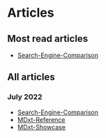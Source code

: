 # Articles

## Most read articles

- [Search-Engine-Comparison](Search-Engine-Comparison.html)

## All articles


### July 2022

- [Search-Engine-Comparison](Search-Engine-Comparison.html)
- [MDxt-Reference](MDxt-Reference.html)
- [MDxt-Showcase](MDxt-Showcase.html)
